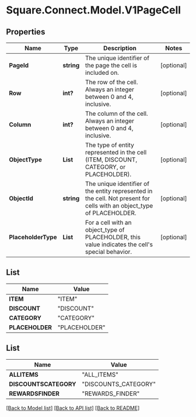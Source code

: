 # Square.Connect.Model.V1PageCell
## Properties

Name | Type | Description | Notes
------------ | ------------- | ------------- | -------------
**PageId** | **string** | The unique identifier of the page the cell is included on. | [optional] 
**Row** | **int?** | The row of the cell. Always an integer between 0 and 4, inclusive. | [optional] 
**Column** | **int?** | The column of the cell. Always an integer between 0 and 4, inclusive. | [optional] 
**ObjectType** | **List<ObjectTypeEnum>** | The type of entity represented in the cell (ITEM, DISCOUNT, CATEGORY, or PLACEHOLDER). | [optional] 
**ObjectId** | **string** | The unique identifier of the entity represented in the cell. Not present for cells with an object_type of PLACEHOLDER. | [optional] 
**PlaceholderType** | **List<PlaceholderTypeEnum>** | For a cell with an object_type of PLACEHOLDER, this value indicates the cell&#39;s special behavior. | [optional] 


## List<ObjectTypeEnum>

Name | Value
------------ | -------------
**ITEM** | "ITEM"
**DISCOUNT** | "DISCOUNT"
**CATEGORY** | "CATEGORY"
**PLACEHOLDER** | "PLACEHOLDER"


## List<PlaceholderTypeEnum>

Name | Value
------------ | -------------
**ALLITEMS** | "ALL_ITEMS"
**DISCOUNTSCATEGORY** | "DISCOUNTS_CATEGORY"
**REWARDSFINDER** | "REWARDS_FINDER"



[[Back to Model list]](../README.md#documentation-for-models) [[Back to API list]](../README.md#documentation-for-api-endpoints) [[Back to README]](../README.md)

